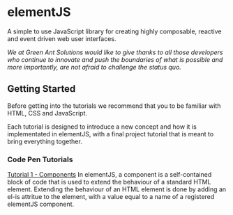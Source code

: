 # elementJS
A simple to use JavaScript library for creating highly composable, reactive and event driven web user interfaces.

*We at Green Ant Solutions would like to give thanks to all those developers who continue to innovate and push the boundaries of what is possible and more importantly, are not afraid to challenge the status quo.*

## Getting Started
Before getting into the tutorials we recommend that you to be familiar with HTML, CSS and JavaScript.

Each tutorial is designed to introduce a new concept and how it is implementated in elementJS, with a final project tutorial that is meant to bring everything together.

### Code Pen Tutorials
[Tutorial 1 - Components](https://codepen.io/yohanmoore/pen/NWJGNyP/5571e14cccfc97911f0b6033c26a89e2)
In elementJS, a component is a self-contained block of code that is used to extend the behaviour of a standard HTML element. Extending the behaviour of an HTML element is done by adding an el-is attritue to the element, with a value equal to a name of a registered elementJS component.
